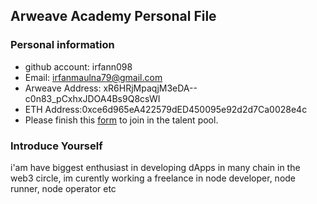 ## Arweave Academy Personal File

### Personal information

- github account: irfann098
- Email: irfanmaulna79@gmail.com
- Arweave Address: xR6HRjMpaqjM3eDA--c0n83_pCxhxJDOA4Bs9Q8csWI
- ETH Address:0xce6d965eA422579dED450095e92d2d7Ca0028e4c
- Please finish this [form](https://docs.google.com/forms/d/e/1FAIpQLSfWA5fIIcBgmRppm3jNz5vmf9Mai_QMVil-2pO4r7YKn_Zhtw/viewform?usp=sf_link) to join in the talent pool.

### Introduce Yourself
 i'am have biggest enthusiast in developing dApps in many chain in the web3 circle, im curently working a freelance in node developer, node runner, node operator etc